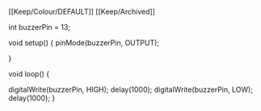 [[Keep/Colour/DEFAULT]] [[Keep/Archived]] 

int buzzerPin = 13;

void setup() {
  pinMode(buzzerPin, OUTPUT); 

}

void loop() {
 
  digitalWrite(buzzerPin, HIGH); 
  delay(1000); 
  digitalWrite(buzzerPin, LOW); 
  delay(1000); 
}

